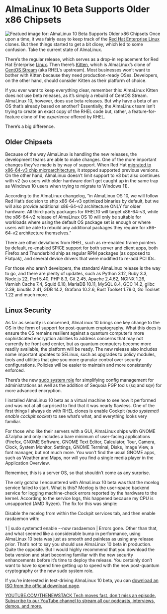 # AlmaLinux 10 Beta Supports Older x86 Chipsets
![Featued image for: AlmaLinux 10 Beta Supports Older x86 Chipsets](https://cdn.thenewstack.io/media/2025/01/8cb805c6-alma10-1024x643.jpg)
Once upon a time, it was fairly easy to keep track of the [Red Hat Enterprise Linux](https://www.openshift.com/try?utm_content=inline+mention) clones. But then things started to get a bit dicey, which led to some confusion. Take the current state of AlmaLinux.

There’s the regular release, which serves as a drop-in replacement for Red Hat Enterprise [Linux](https://thenewstack.io/introduction-to-linux-operating-system). Then there’s [Kitten](https://thenewstack.io/almalinux-kitten-offers-preview-of-distros-next-release/), which is AlmaLinux’s clone of [CentOS Stream](https://thenewstack.io/almalinux-makes-in-place-upgradeseasier-for-centos-users/) (aka RHEL’s upstream). Most businesses won’t want to bother with Kitten because they need production-ready OSes. Developers, on the other hand, should consider Kitten as their platform of choice.

If you ever want to keep everything clear, remember this: AlmaLinux Kitten does not use beta releases, as it’s simply a rebuild of CentOS Stream. AlmaLinux 10, however, does use beta releases. But why have a beta of an OS that’s already based on another? Essentially, the AlmaLinux team isn’t trying to create an exact copy of the RHEL code but, rather, a feature-for-feature clone of the *experience* offered by RHEL.

There’s a big difference.

## Older Chipsets
Because of the way AlmaLinux is handling the new releases, the development teams are able to make changes. One of the more important changes they’ve made is by way of support. When Red Hat [migrated to x86-64-v3 chip microarchitecture](https://developers.redhat.com/articles/2024/01/02/exploring-x86-64-v3-red-hat-enterprise-linux-10), it stopped supported previous versions. On the other hand, AlmaLinux doesn’t limit support to v3 but also continues with v2 (so users with older hardware don’t get caught up in the same trap as Windows 10 users when trying to migrate to Windows 11).

According to the AlmaLinux changelog, “in AlmaLinux OS 10, we will follow Red Hat’s decision to ship x86-64-v3 optimized binaries by default, but we will also provide additional x86-64-v2 architecture ONLY for older hardware. All third-party packages for RHEL10 will target x86-64-v3, while the x86-64-v2 release of AlmaLinux OS 10 will only be suitable for workloads where using the default OS package set is enough or where users will be able to rebuild any additional packages they require for x86-64-v2 architecture themselves.”

There are other deviations from RHEL, such as re-enabled frame pointers by default, re-enabled SPICE support for both server and client apps, both Firefox and Thunderbird ship as regular RPM packages (as opposed to Flatpak), and several device drivers that were modified to re-add PCI IDs.

For those who aren’t developers, the standard AlmaLinux release is the way to go, and there are plenty of updates, such as Python 3.12, Ruby 3.3, Node.js 22, Perl 5.40, PHP 8.3, Git 2.45, Apache 2.4.62, NGINX 1.26, Varnish Cache 7.4, Squid 6.10, MariaDB 10.11, MySQL 8.4, GCC 14.2, glibc 2.39, binutils 2.41, GDB 14.2, Grafana 10.2.6, Rust Toolset 1.79.0, Go Toolset 1.22 and much more.

## Linux Security
As far as security is concerned, AlmaLinux 10 brings one key change to the OS in the form of support for post-quantum cryptography. What this does is ensure the OS remains resilient against a quantum computer’s more sophisticated encryption abilities to address concerns that may not currently be front and center, but as quantum computers become more readily available, the platform will be ready. The new release also includes some important updates to SELinux, such as upgrades to policy modules, tools and utilities that give you more granular control over security configurations. Policies will be easier to maintain and more consistently enforced.

There’s the new [sudo system role](https://thenewstack.io/linux-understand-sudo-to-rule-your-server/) for simplifying config management for administrations as well as the addition of Sequoia PGP tools (sq and sqv) for more advanced encryption.

I installed AlmaLinux 10 beta as a virtual machine to see how it performed and was not at all surprised to find that it was nearly flawless. One of the first things I always do with RHEL clones is enable Cockpit (*sudo systemctl enable cockpit.socket*) to see what’s what, and everything looks very familiar.

For those who like their servers with a GUI, AlmaLinux ships with GNOME 47.alpha and only includes a bare minimum of user-facing applications (Firefox, GNOME Software, GNOME Text Editor, Calculator, Tour, Camera, Clock, System Monitor, Settings, GNOME Terminal, Disks, Image View, a font manager, but not much more. You won’t find the usual GNOME apps, such as Weather and Maps, nor will you find a single media player in the Application Overview.

Remember, this is a server OS, so that shouldn’t come as any surprise.

The only gotcha I encountered with AlmaLinux 10 beta was that the mcelog service failed to start. What is this? Mcelog is the user-space backend service for logging machine-check errors reported by the hardware to the kernel. According to the service logs, this happened because my CPU is unsupported (AMD Ryzen). The fix for this was simple:

Disable the mcelog from within the Cockpit services tab, and then enable rasdaemon with:

1 |
sudo systemctl enable --now rasdaemon |
Errors gone.
Other than that, and what seemed like a considerable bump in performance, using AlmaLinux 10 beta was just as smooth and painless as using any release prior. That’s not to say you should use AlmaLinux 10 beta in production. Quite the opposite. But I would highly recommend that you download the beta version and start becoming familiar with the new security enhancements before it’s time to deploy the release. You certainly don’t want to have to spend time getting up to speed with the new post-quantum cryptography or the new sudo system role.

If you’re interested in test-driving AlmaLinux 10 beta, you can [download an ISO from the official download page](https://repo.almalinux.org/almalinux/10.0-beta/isos/).

[
YOUTUBE.COM/THENEWSTACK
Tech moves fast, don't miss an episode. Subscribe to our YouTube
channel to stream all our podcasts, interviews, demos, and more.
](https://youtube.com/thenewstack?sub_confirmation=1)